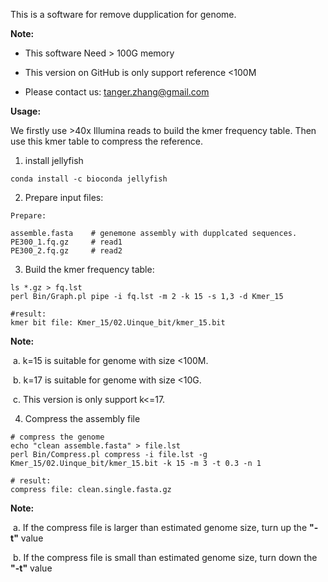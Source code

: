 This is a software for remove dupplication for genome. 

**Note:**

* This software Need > 100G memory 

* This version on GitHub is only support reference <100M

* Please contact us: tanger.zhang@gmail.com

  

**Usage:**

We firstly use >40x Illumina reads to build the kmer frequency table. Then use this kmer table to compress the reference.

1. install jellyfish

  ```
  conda install -c bioconda jellyfish
  ```

2. Prepare input files:

  ```
  Prepare:
  
  assemble.fasta 	# genemone assembly with dupplcated sequences.
  PE300_1.fq.gz		# read1
  PE300_2.fq.gz		# read2
  ```

3. Build the kmer frequency table:

  ```
  ls *.gz > fq.lst
  perl Bin/Graph.pl pipe -i fq.lst -m 2 -k 15 -s 1,3 -d Kmer_15
  
  #result:
  kmer bit file: Kmer_15/02.Uinque_bit/kmer_15.bit
  ```

  **Note:** 

  ​	a. k=15 is suitable for genome with size <100M.

  ​	b. k=17 is suitable for genome with size <10G.

  ​	c. This version is only support k<=17.

4. Compress the assembly file

  ````
  # compress the genome
  echo "clean assemble.fasta" > file.lst
  perl Bin/Compress.pl compress -i file.lst -g Kmer_15/02.Uinque_bit/kmer_15.bit -k 15 -m 3 -t 0.3 -n 1
  
  # result:
  compress file: clean.single.fasta.gz
  ````

  **Note:**

  ​	a. If the compress file is larger than estimated genome size, turn up the **"-t"** value

  ​	b. If the compress file is small than estimated genome size, turn down the **"-t"** value

